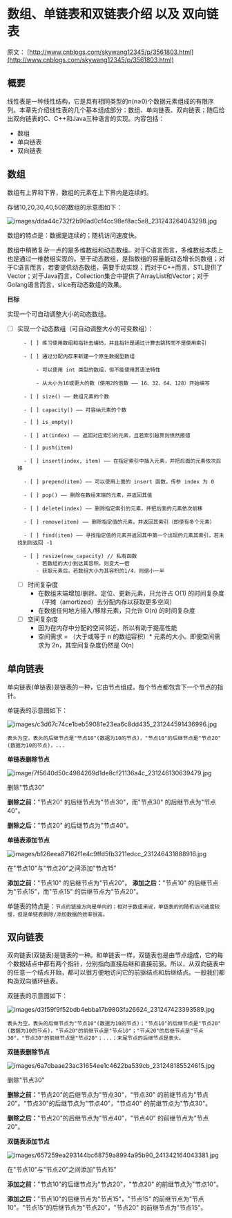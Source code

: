# 数组、单链表和双链表介绍 以及 双向链表

原文： [http://www.cnblogs.com/skywang12345/p/3561803.html](http://www.cnblogs.com/skywang12345/p/3561803.html)

## 概要

线性表是一种线性结构，它是具有相同类型的n(n≥0)个数据元素组成的有限序列。本章先介绍线性表的几个基本组成部分：数组、单向链表、双向链表；随后给出双向链表的C、C++和Java三种语言的实现。内容包括：

- 数组
- 单向链表
- 双向链表

## 数组

数组有上界和下界，数组的元素在上下界内是连续的。

存储10,20,30,40,50的数组的示意图如下：

![images/dda44c732f2b96ad0cf4cc98ef8ac5e8_231243264043298.jpg](images/dda44c732f2b96ad0cf4cc98ef8ac5e8_231243264043298.jpg)

数组的特点是：数据是连续的；随机访问速度快。

数组中稍微复杂一点的是多维数组和动态数组。对于C语言而言，多维数组本质上也是通过一维数组实现的。至于动态数组，是指数组的容量能动态增长的数组；对于C语言而言，若要提供动态数组，需要手动实现；而对于C++而言，STL提供了Vector；对于Java而言，Collection集合中提供了ArrayList和Vector；对于Golang语言而言，slice有动态数组的效果。


**目标**

实现一个可自动调整大小的动态数组。

- [ ] 实现一个动态数组（可自动调整大小的可变数组）：

        - [ ] 练习使用数组和指针去编码，并且指针是通过计算去跳转而不是使用索引
        
        - [ ] 通过分配内存来新建一个原生数据型数组
        
            - 可以使用 int 类型的数组，但不能使用其语法特性
            
            - 从大小为16或更大的数（使用2的倍数 —— 16、32、64、128）开始编写
            
        - [ ] size() —— 数组元素的个数
        
        - [ ] capacity() —— 可容纳元素的个数
        
        - [ ] is_empty()
        
        - [ ] at(index) —— 返回对应索引的元素，且若索引越界则愤然报错
        
        - [ ] push(item)
        
        - [ ] insert(index, item) —— 在指定索引中插入元素，并把后面的元素依次后移
        
        - [ ] prepend(item) —— 可以使用上面的 insert 函数，传参 index 为 0
        
        - [ ] pop() —— 删除在数组末端的元素，并返回其值
        
        - [ ] delete(index) —— 删除指定索引的元素，并把后面的元素依次前移
        
        - [ ] remove(item) —— 删除指定值的元素，并返回其索引（即使有多个元素）
        
        - [ ] find(item) —— 寻找指定值的元素并返回其中第一个出现的元素其索引，若未找到则返回 -1
        
        - [ ] resize(new_capacity) // 私有函数
            - 若数组的大小到达其容积，则变大一倍
            - 获取元素后，若数组大小为其容积的1/4，则缩小一半
    - [ ] 时间复杂度
        - 在数组末端增加/删除、定位、更新元素，只允许占 O(1) 的时间复杂度（平摊（amortized）去分配内存以获取更多空间）
        - 在数组任何地方插入/移除元素，只允许 O(n) 的时间复杂度
    - [ ] 空间复杂度
        - 因为在内存中分配的空间邻近，所以有助于提高性能
        - 空间需求 = （大于或等于 n 的数组容积）* 元素的大小。即便空间需求为 2n，其空间复杂度仍然是 O(n)


## 单向链表

单向链表(单链表)是链表的一种，它由节点组成，每个节点都包含下一个节点的指针。

单链表的示意图如下：

![images/c3d67c74ce1beb59081e23ea6c8dd435_231244591436996.jpg](images/c3d67c74ce1beb59081e23ea6c8dd435_231244591436996.jpg)

`表头为空，表头的后继节点是"节点10"(数据为10的节点)，"节点10"的后继节点是"节点20"(数据为10的节点)，...`

**单链表删除节点**

![image/7f5640d50c4984269d1de8cf21136a4c_231246130639479.jpg](images/7f5640d50c4984269d1de8cf21136a4c_231246130639479.jpg)


删除"节点30"

**删除之前：**"节点20" 的后继节点为"节点30"，而"节点30" 的后继节点为"节点40"。

**删除之后：**"节点20" 的后继节点为"节点40"。

**单链表添加节点**

![images/b126eea87162f1e4c9ffd5fb3211edcc_231246431888916.jpg](images/b126eea87162f1e4c9ffd5fb3211edcc_231246431888916.jpg)

在"节点10"与"节点20"之间添加"节点15"

**添加之前：**"节点10" 的后继节点为"节点20"。
**添加之后：**"节点10" 的后继节点为"节点15"，而"节点15" 的后继节点为"节点20"。

单链表的特点是：`节点的链接方向是单向的；相对于数组来说，单链表的的随机访问速度较慢，但是单链表删除/添加数据的效率很高。`

## 双向链表

双向链表(双链表)是链表的一种。和单链表一样，双链表也是由节点组成，它的每个数据结点中都有两个指针，分别指向直接后继和直接前驱。所以，从双向链表中的任意一个结点开始，都可以很方便地访问它的前驱结点和后继结点。一般我们都构造双向循环链表。

双链表的示意图如下：

![images/d3f59f9f52bdb4ebba17b9803fa26624_231247423393589.jpg](images/d3f59f9f52bdb4ebba17b9803fa26624_231247423393589.jpg)

`表头为空，表头的后继节点为"节点10"(数据为10的节点)；"节点10"的后继节点是"节点20"(数据为10的节点)，"节点20"的前继节点是"节点10"；"节点20"的后继节点是"节点30"，"节点30"的前继节点是"节点20"；...；末尾节点的后继节点是表头。`

**双链表删除节点**

![images/6a7dbaae23ac31654ee1c4622ba539cb_231248185524615.jpg](images/6a7dbaae23ac31654ee1c4622ba539cb_231248185524615.jpg)

删除"节点30"

**删除之前：**"节点20"的后继节点为"节点30"，"节点30" 的前继节点为"节点20"。"节点30"的后继节点为"节点40"，"节点40" 的前继节点为"节点30"。

**删除之后：**"节点20"的后继节点为"节点40"，"节点40" 的前继节点为"节点20"。

**双链表添加节点**

![images/657259ea293144bc68759a8994a95b90_241342164043381.jpg](images/657259ea293144bc68759a8994a95b90_241342164043381.jpg)

在"节点10"与"节点20"之间添加"节点15"

**添加之前：**"节点10"的后继节点为"节点20"，"节点20" 的前继节点为"节点10"。

**添加之后：**"节点10"的后继节点为"节点15"，"节点15" 的前继节点为"节点10"。"节点15"的后继节点为"节点20"，"节点20" 的前继节点为"节点15"。











